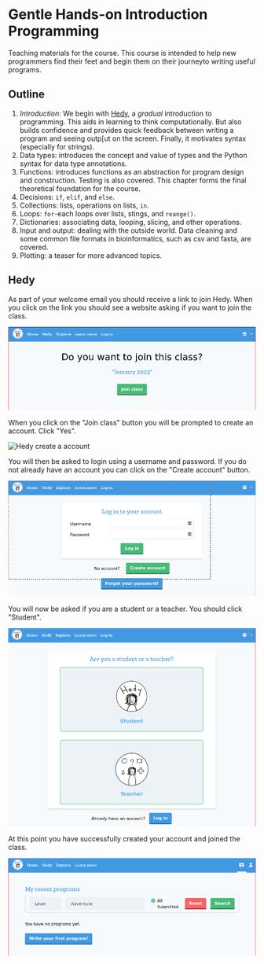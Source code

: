 # Gentle Hands-on Introduction Programming

Teaching materials for the course. This course is intended to help new
programmers find their feet and begin them on their journeyto writing
useful programs.

## Outline

1. _Introduction_: We begin with [Hedy](https://hedy.org), a _gradual_ introduction to programming. This
   aids in learning to think computationally. But also builds confidence and provides quick
   feedback between writing a program and seeing outp[ut on the screen. Finally, it motivates
   syntax (especially for strings).
2. Data types: introduces the concept and value of types and the Python syntax for data type annotations.
3. Functions: introduces functions as an abstraction for program design and construction.
   Testing is also covered. This chapter forms the final theoretical foundation for the course.
4. Decisions: `if`, `elif`, and `else`.
5. Collections: lists, operations on lists, `in`.
6. Loops: `for`-each loops over lists, stings, and `reange()`.
7. Dictionaries: associating data, looping, slicing, and other operations.
8. Input and output: dealing with the outside world. Data cleaning and some common
   file formats in bioinformatics, such as csv and fasta, are covered.
9. Plotting: a teaser for more advanced topics.


## Hedy

As part of your welcome email you should receive a link to join Hedy. When you click on the link you should see
a website asking if you want to join the class.

![Join a Hedy class](images/hedy_join_class.png)

When you click on the "Join class" button you will be prompted to create an account. Click "Yes".

![Hedy create a account](images/create_account_dialog.png)

You will then be asked to login using a username and password. If you do not already have an account you can
click on the "Create account" button.

![Create a Hedy account](images/hedy_login_form.png)

You will now be asked if you are a student or a teacher. You should click "Student".

![Hedy question: student or teacher](images/hedy_create_account_step1.png)

At this point you have successfully created your account and joined the class.

![Hedy finished](images/hedy_first_login.png)

